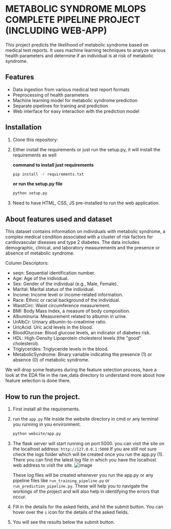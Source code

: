 # METABOLIC SYNDROME MLOPS COMPLETE PIPELINE PROJECT (INCLUDING WEB-APP)

This project predicts the likelihood of metabolic syndrome based on medical test reports. It uses machine learning techniques to analyze various health parameters and determine if an individual is at risk of metabolic syndrome.

## Features

- Data ingestion from various medical test report formats
- Preprocessing of health parameters
- Machine learning model for metabolic syndrome prediction
- Separate pipelines for training and prediction
- Web interface for easy interaction with the prediction model

## Installation

1. Clone this repository:
2. Either install the requirements or just run the setup.py, it will install the requirements as well
   
   **command to install just requirements**
   ```bash
   pip install -r requirements.txt
   ```

   **or run the setup.py file**
   ```bash
   python setup.py
   ```
3. Need to have HTML, CSS, JS pre-installed to run the web application.

## About features used and dataset
This dataset contains information on individuals with metabolic syndrome, a complex medical condition associated with a cluster of risk factors for cardiovascular diseases and type 2 diabetes. The data includes demographic, clinical, and laboratory measurements and the presence or absence of metabolic syndrome.

Column Descriptors:
- seqn: Sequential identification number.
- Age: Age of the individual.
- Sex: Gender of the individual (e.g., Male, Female).
- Marital: Marital status of the individual.
- Income: Income level or income-related information.
- Race: Ethnic or racial background of the individual.
- WaistCirc: Waist circumference measurement.
- BMI: Body Mass Index, a measure of body composition.
- Albuminuria: Measurement related to albumin in urine.
- UrAlbCr: Urinary albumin-to-creatinine ratio.
- UricAcid: Uric acid levels in the blood.
- BloodGlucose: Blood glucose levels, an indicator of diabetes risk.
- HDL: High-Density Lipoprotein cholesterol levels (the "good" cholesterol).
- Triglycerides: Triglyceride levels in the blood.
- MetabolicSyndrome: Binary variable indicating the presence (1) or absence (0) of metabolic syndrome.

We will drop some features during the feature selection process, have a look at the EDA file in the raw_data directory to understand more about how feature selection is done there.

## How to run the project.
1. First install all the requirements.
2. run the `app.py` file inside the website directory in cmd or any terminal you running in you environment.

   ```bash
   python website/app.py
   ```
3. The flask server will start running on port 5000. you can visit the site on the localhost address: `http://127.0.0.1:5000`
   If you are still not sure check the logs folder which will be created once you run the app.py (1). There you can find the latest log file in which you have the localhost web address to visit the site.
   ![image](https://github.com/ayush01thakur/metabolic-syndrome-complete-mlops-pipeline-project/assets/124871122/715ae280-fb9e-4264-9a85-beb5a9643c99)

   These log files will be created whenever you run the app.py or any pipeline files like `run_training_pipeline.py` or `run_prediction_pipeline.py`. These will help you to navigate the workings of the project and will also help in identifying the errors that occur.

4. Fill in the details for the asked fields, and hit the submit button. You can hover over the `i` icon for the details of the asked fields.
5. You will see the results below the submit button. 

  

